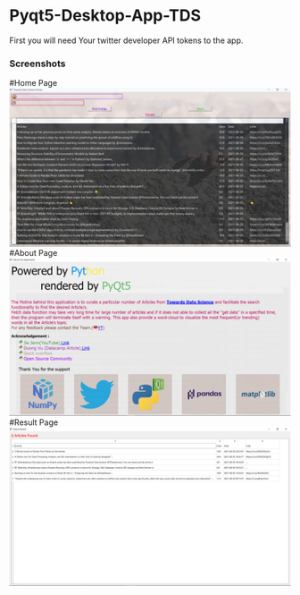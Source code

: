 # Pyqt5-Desktop-App-TDS

First you will need Your twitter developer API tokens to the app.


### Screenshots
#Home Page
![](res/ss1.png)
#About Page
![](res/ss2.png)
#Result Page
![](res/ss3.png)

